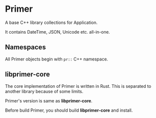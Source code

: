 Primer
========

A base C++ library collections for Application.

It contains DateTime, JSON, Unicode etc. all-in-one.

Namespaces
----------

All Primer objects begin with `pr::` C++ namespace.

libprimer-core
--------------

The core implementation of Primer is written in Rust. This is separated to
another library because of some limits.

Primer's version is same as **libprimer-core**.

Before build Primer, you should build **libprimer-core** and install.

